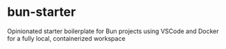 # bun-starter
Opinionated starter boilerplate for Bun projects using VSCode and Docker for a fully local, containerized workspace
